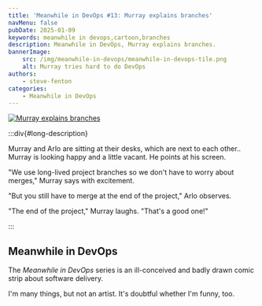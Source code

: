 ```yaml
---
title: 'Meanwhile in DevOps #13: Murray explains branches'
navMenu: false
pubDate: 2025-01-09
keywords: meanwhile in devops,cartoon,branches
description: Meanwhile in DevOps, Murray explains branches.
bannerImage:
    src: /img/meanwhile-in-devops/meanwhile-in-devops-tile.png
    alt: Murray tries hard to do DevOps
authors:
    - steve-fenton
categories:
    - Meanwhile in DevOps
---
```


<a href="#long-description">
<img src="/img/meanwhile-in-devops/meanwhile-in-devops-0013.png" alt="Murray explains branches" />
</a>

:::div{#long-description}

Murray and Arlo are sitting at their desks, which are next to each other.. Murray is looking happy and a little vacant. He points at his screen.

"We use long-lived project branches so we don't have to worry about merges," Murray says with excitement.

"But you still have to merge at the end of the project," Arlo observes.

"The end of the project," Murray laughs. "That's a good one!"

:::

## Meanwhile in DevOps

The *Meanwhile in DevOps* series is an ill-conceived and badly drawn comic strip about software delivery.

I'm many things, but not an artist. It's doubtful whether I'm funny, too.